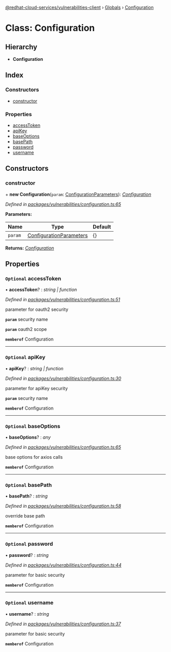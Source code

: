[@redhat-cloud-services/vulnerabilities-client](../README.md) › [Globals](../globals.md) › [Configuration](configuration.md)

# Class: Configuration

## Hierarchy

* **Configuration**

## Index

### Constructors

* [constructor](configuration.md#constructor)

### Properties

* [accessToken](configuration.md#optional-accesstoken)
* [apiKey](configuration.md#optional-apikey)
* [baseOptions](configuration.md#optional-baseoptions)
* [basePath](configuration.md#optional-basepath)
* [password](configuration.md#optional-password)
* [username](configuration.md#optional-username)

## Constructors

###  constructor

\+ **new Configuration**(`param`: [ConfigurationParameters](../interfaces/configurationparameters.md)): *[Configuration](configuration.md)*

*Defined in [packages/vulnerabilities/configuration.ts:65](https://github.com/Hyperkid123/javascript-clients/blob/master/packages/vulnerabilities/configuration.ts#L65)*

**Parameters:**

Name | Type | Default |
------ | ------ | ------ |
`param` | [ConfigurationParameters](../interfaces/configurationparameters.md) | {} |

**Returns:** *[Configuration](configuration.md)*

## Properties

### `Optional` accessToken

• **accessToken**? : *string | function*

*Defined in [packages/vulnerabilities/configuration.ts:51](https://github.com/Hyperkid123/javascript-clients/blob/master/packages/vulnerabilities/configuration.ts#L51)*

parameter for oauth2 security

**`param`** security name

**`param`** oauth2 scope

**`memberof`** Configuration

___

### `Optional` apiKey

• **apiKey**? : *string | function*

*Defined in [packages/vulnerabilities/configuration.ts:30](https://github.com/Hyperkid123/javascript-clients/blob/master/packages/vulnerabilities/configuration.ts#L30)*

parameter for apiKey security

**`param`** security name

**`memberof`** Configuration

___

### `Optional` baseOptions

• **baseOptions**? : *any*

*Defined in [packages/vulnerabilities/configuration.ts:65](https://github.com/Hyperkid123/javascript-clients/blob/master/packages/vulnerabilities/configuration.ts#L65)*

base options for axios calls

**`memberof`** Configuration

___

### `Optional` basePath

• **basePath**? : *string*

*Defined in [packages/vulnerabilities/configuration.ts:58](https://github.com/Hyperkid123/javascript-clients/blob/master/packages/vulnerabilities/configuration.ts#L58)*

override base path

**`memberof`** Configuration

___

### `Optional` password

• **password**? : *string*

*Defined in [packages/vulnerabilities/configuration.ts:44](https://github.com/Hyperkid123/javascript-clients/blob/master/packages/vulnerabilities/configuration.ts#L44)*

parameter for basic security

**`memberof`** Configuration

___

### `Optional` username

• **username**? : *string*

*Defined in [packages/vulnerabilities/configuration.ts:37](https://github.com/Hyperkid123/javascript-clients/blob/master/packages/vulnerabilities/configuration.ts#L37)*

parameter for basic security

**`memberof`** Configuration

